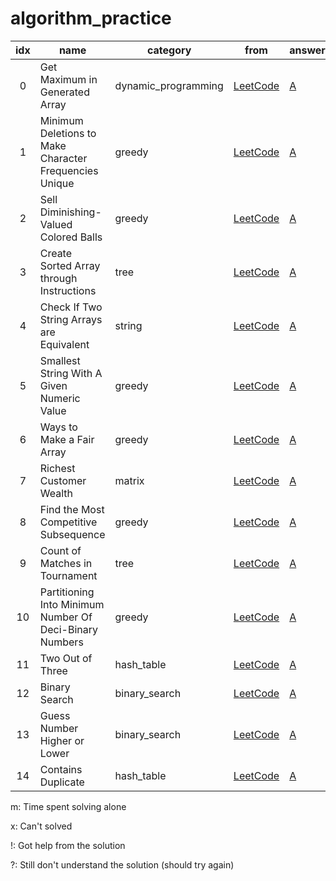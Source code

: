 # algorithm_practice


| idx | name                  | category | from | answer | note |
|:---:|-----------------------|----------|------|--------|------|
| 0   | Get Maximum in Generated Array | dynamic_programming | [LeetCode](https://leetcode.com/problems/get-maximum-in-generated-array/) | [A](dynamic_programming/get_maximum_in_generated_array.py) | 8m |
| 1   | Minimum Deletions to Make Character Frequencies Unique | greedy | [LeetCode](https://leetcode.com/problems/minimum-deletions-to-make-character-frequencies-unique/) | [A](greedy/minimum_deletions_to_make_character_frequencies_unique.py) | 40m |
| 2   | Sell Diminishing-Valued Colored Balls | greedy | [LeetCode](https://leetcode.com/problems/sell-diminishing-valued-colored-balls/) | [A](greedy/sell_diminishing-valued_colored_balls.py) | 120m |
| 3   | Create Sorted Array through Instructions | tree | [LeetCode](https://leetcode.com/problems/create-sorted-array-through-instructions/) | [A](tree/create_sorted_array_through_instructions.py) | x |
| 4   | Check If Two String Arrays are Equivalent | string | [LeetCode](https://leetcode.com/problems/check-if-two-string-arrays-are-equivalent/) | [A](string/check_if_two_string_arrays_are_equivalent.py) | 4m |
| 5   | Smallest String With A Given Numeric Value | greedy | [LeetCode](https://leetcode.com/problems/smallest-string-with-a-given-numeric-value/) | [A](greedy/smallest_string_with_a_given_numeric_value.py) | 10m |
| 6   | Ways to Make a Fair Array | greedy | [LeetCode](https://leetcode.com/problems/ways-to-make-a-fair-array/) | [A](greedy/ways_to_make_a_fair_array.py) | 25m |
| 7   | Richest Customer Wealth | matrix | [LeetCode](https://leetcode.com/problems/richest-customer-wealth/) | [A](matrix/richest_customer_wealth.py) | 10m |
| 8   | Find the Most Competitive Subsequence | greedy | [LeetCode](https://leetcode.com/problems/find-the-most-competitive-subsequence/) | [A](greedy/find_the_most_competitve_subsequence.py) | 45m | 
| 9   | Count of Matches in Tournament | tree | [LeetCode](https://leetcode.com/problems/count-of-matches-in-tournament/) | [A](tree/count_of_matches_in_tournament.py) | 5m | 
| 10   | Partitioning Into Minimum Number Of Deci-Binary Numbers | greedy | [LeetCode](https://leetcode.com/problems/partitioning-into-minimum-number-of-deci-binary-numbers/) | [A](greedy/partitioning_into_minimum_number_of_deci-binary_numbers.py) | 2m | 
| 11   | Two Out of Three | hash_table | [LeetCode](https://leetcode.com/problems/two-out-of-three/) | [A](hash_table/two_out_of_three.py) | 22m | 
| 12   | Binary Search | binary_search | [LeetCode](https://leetcode.com/problems/binary-search/) | [A](binary_search/binary_search.py) | 13m | 
| 13   | Guess Number Higher or Lower | binary_search | [LeetCode](https://leetcode.com/problems/guess-number-higher-or-lower/) | [A](binary_search/guess_number_higher_or_lower.py) | 19m | 
| 14   | Contains Duplicate | hash_table | [LeetCode](https://leetcode.com/problems/contains-duplicate/) | [A](hash_table/contains_duplicate.py) | 4m | 

m: Time spent solving alone

x: Can't solved

!: Got help from the solution

?: Still don't understand the solution (should try again)